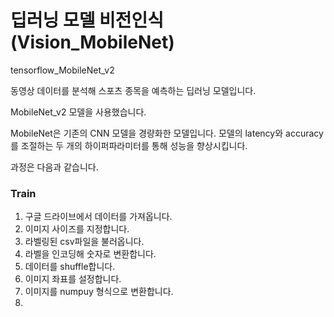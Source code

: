 # 딥러닝 모델 비전인식(Vision_MobileNet)
tensorflow_MobileNet_v2

동영상 데이터를 분석해 스포츠 종목을 예측하는 딥러닝 모델입니다.

MobileNet_v2 모델을 사용했습니다.

MobileNet은 기존의 CNN 모델을 경량화한 모델입니다. 모델의 latency와 accuracy를 조절하는 두 개의 하이퍼파라미터를 통해 성능을 향상시킵니다.

과정은 다음과 같습니다.
### Train
1. 구글 드라이브에서 데이터를 가져옵니다.
2. 이미지 사이즈를 지정합니다.
3. 라벨링된 csv파일을 불러옵니다.
4. 라벨을 인코딩해 숫자로 변환합니다.
5. 데이터를 shuffle합니다.
6. 이미지 좌표를 설정합니다.
7. 이미지를 numpuy 형식으로 변환합니다.
8. 

